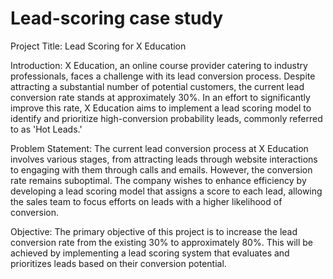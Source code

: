 # Lead-scoring case study
Project Title: Lead Scoring for X Education


 Introduction: X Education, an online course provider catering to industry professionals, faces a challenge with its lead conversion process. Despite attracting a substantial number of potential customers, the current lead conversion rate stands at approximately 30%. In an effort to significantly improve this rate, X Education aims to implement a lead scoring model to identify and prioritize high-conversion probability leads, commonly referred to as 'Hot Leads.'


Problem   Statement: The current lead conversion process at X Education involves various stages, from attracting leads through website interactions to engaging with them through calls and emails. However, the conversion rate remains suboptimal. The company wishes to enhance efficiency by developing a lead scoring model that assigns a score to each lead, allowing the sales team to focus efforts on leads with a higher likelihood of conversion.


Objective: The primary objective of this project is to increase the lead conversion rate from the existing 30% to approximately 80%. This will be achieved by implementing a lead scoring system that evaluates and prioritizes leads based on their conversion potential.
